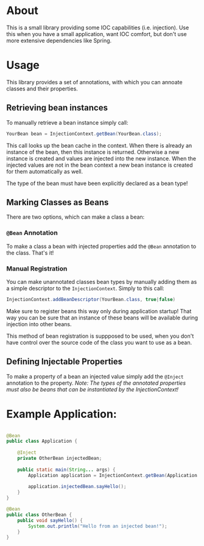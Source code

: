 # About

This is a small library providing some IOC capabilities (i.e. injection). Use this when you have a small 
application, want IOC comfort, but don't use more extensive dependencies like Spring.

# Usage

This library provides a set of annotations, with which you can annoate classes and their properties. 

## Retrieving bean instances

To manually retrieve a bean instance simply call:
```java
YourBean bean = InjectionContext.getBean(YourBean.class);
```

This call looks up the bean cache in the context. When there is already an instance of the bean, then 
this instance is returned. Otherwise a new instance is created and values are injected into the new 
instance. When the injected values are not in the bean context a new bean instance is created for them
automatically as well.

The type of the bean must have been explicitly declared as a bean type!

## Marking Classes as Beans

There are two options, which can make a class a bean:

### ```@Bean``` Annotation

To make a class a bean with injected properties add the ```@Bean``` annotation to the class. That's it!

### Manual Registration

You can make unannotated classes bean types by manually adding them as a simple descriptor to the 
```InjectionContext```. Simply to this call:
```java
InjectionContext.addBeanDescriptor(YourBean.class, true|false)
```

Make sure to register beans this way only during application startup! That way you can be sure that
an instance of these beans will be available during injection into other beans.

This method of bean registration is suppposed to be used, when you don't have control over the source
code of the class you want to use as a bean.

## Defining Injectable Properties

To make a property of a bean an injected value simply add the ```@Inject``` annotation to the property.
_Note: The types of the annotated properties must also be beans that can be instantiated by the 
InjectionContext!_

# Example Application:

```java

@Bean
public class Application {
    
    @Inject
    private OtherBean injectedBean;
    
    public static main(String... args) {
        Application application = InjectionContext.getBean(Application.class);
        
        application.injectedBean.sayHello();
    }
}

@Bean
public class OtherBean {
    public void sayHello() {
        System.out.println("Hello from an injected bean!");
    }
}
